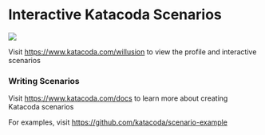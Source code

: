 # Interactive Katacoda Scenarios

[![](http://shields.katacoda.com/katacoda/willusion/count.svg)](https://www.katacoda.com/willusion "Get your profile on Katacoda.com")

Visit https://www.katacoda.com/willusion to view the profile and interactive scenarios

### Writing Scenarios
Visit https://www.katacoda.com/docs to learn more about creating Katacoda scenarios

For examples, visit https://github.com/katacoda/scenario-example
